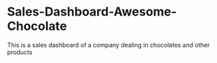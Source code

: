 # Sales-Dashboard-Awesome-Chocolate
This is a sales dashboard of a company dealing in chocolates and other products 
